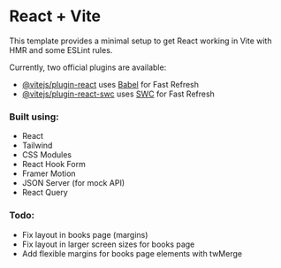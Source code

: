 # React + Vite

This template provides a minimal setup to get React working in Vite with HMR and some ESLint rules.

Currently, two official plugins are available:

- [@vitejs/plugin-react](https://github.com/vitejs/vite-plugin-react/blob/main/packages/plugin-react/README.md) uses [Babel](https://babeljs.io/) for Fast Refresh
- [@vitejs/plugin-react-swc](https://github.com/vitejs/vite-plugin-react-swc) uses [SWC](https://swc.rs/) for Fast Refresh

### Built using:

- React
- Tailwind
- CSS Modules
- React Hook Form
- Framer Motion
- JSON Server (for mock API)
- React Query

### Todo:

- Fix layout in books page (margins)
- Fix layout in larger screen sizes for books page
- Add flexible margins for books page elements with twMerge
